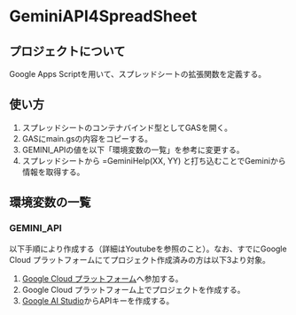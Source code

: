 # GeminiAPI4SpreadSheet

## プロジェクトについて

Google Apps Scriptを用いて、スプレッドシートの拡張関数を定義する。

## 使い方
1. スプレッドシートのコンテナバインド型としてGASを開く。
2. GASにmain.gsの内容をコピーする。
3. GEMINI_APIの値を以下「環境変数の一覧」を参考に変更する。
4. スプレッドシートから =GeminiHelp(XX, YY) と打ち込むことでGeminiから情報を取得する。

## 環境変数の一覧
### GEMINI_API
以下手順により作成する（詳細はYoutubeを参照のこと）。なお、すでにGoogle Cloud プラットフォームにてプロジェクト作成済みの方は以下3より対象。
1. [Google Cloud プラットフォーム](https://console.cloud.google.com/?hl=ja)へ参加する。
2. Google Cloud プラットフォーム上でプロジェクトを作成する。
3. [Google AI Studio](https://ai.google.dev/aistudio)からAPIキーを作成する。
